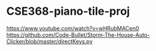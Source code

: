 # CSE368-piano-tile-proj


https://www.youtube.com/watch?v=wHRubMACen0
https://github.com/Code-Bullet/Storm-The-House-Auto-Clicker/blob/master/directKeys.py
